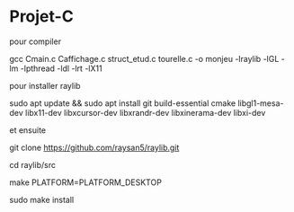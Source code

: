 # Projet-C
pour compiler

gcc Cmain.c Caffichage.c struct_etud.c tourelle.c -o monjeu -lraylib -lGL -lm -lpthread -ldl -lrt -lX11

pour installer raylib

sudo apt update && sudo apt install git build-essential cmake libgl1-mesa-dev libx11-dev libxcursor-dev libxrandr-dev libxinerama-dev libxi-dev

et ensuite

git clone https://github.com/raysan5/raylib.git

cd raylib/src

make PLATFORM=PLATFORM_DESKTOP

sudo make install
